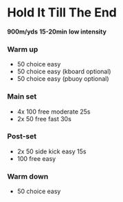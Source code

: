 # Hold It Till The End

**900m/yds**
**15-20min** 
**low intensity**

### Warm up

- 50 choice easy
- 50 choice easy (kboard optional)
- 50 choice easy (pbuoy optional)

### Main set

- 4x 100 free moderate 25s
- 2x 50 free fast 30s

### Post-set

- 2x 50 side kick easy 15s
- 100 free easy

### Warm down

- 50 choice easy
